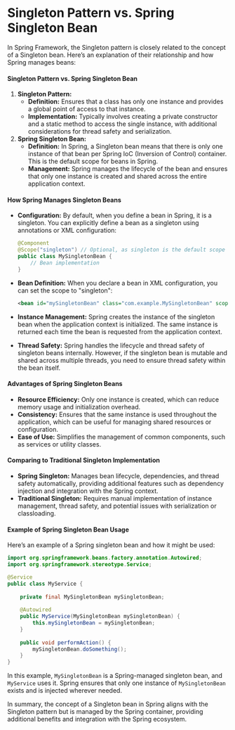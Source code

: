 # Singleton Pattern vs. Spring Singleton Bean

In Spring Framework, the Singleton pattern is closely related to the concept of a Singleton bean. Here’s an explanation of their relationship and how Spring manages beans:

#### Singleton Pattern vs. Spring Singleton Bean

1. **Singleton Pattern:**
   * **Definition:** Ensures that a class has only one instance and provides a global point of access to that instance.
   * **Implementation:** Typically involves creating a private constructor and a static method to access the single instance, with additional considerations for thread safety and serialization.
2. **Spring Singleton Bean:**
   * **Definition:** In Spring, a Singleton bean means that there is only one instance of that bean per Spring IoC (Inversion of Control) container. This is the default scope for beans in Spring.
   * **Management:** Spring manages the lifecycle of the bean and ensures that only one instance is created and shared across the entire application context.

#### How Spring Manages Singleton Beans

*   **Configuration:** By default, when you define a bean in Spring, it is a singleton. You can explicitly define a bean as a singleton using annotations or XML configuration:

    ```java
    @Component
    @Scope("singleton") // Optional, as singleton is the default scope
    public class MySingletonBean {
        // Bean implementation
    }
    ```
*   **Bean Definition:** When you declare a bean in XML configuration, you can set the scope to "singleton":

    ```xml
    <bean id="mySingletonBean" class="com.example.MySingletonBean" scope="singleton"/>
    ```
* **Instance Management:** Spring creates the instance of the singleton bean when the application context is initialized. The same instance is returned each time the bean is requested from the application context.
* **Thread Safety:** Spring handles the lifecycle and thread safety of singleton beans internally. However, if the singleton bean is mutable and shared across multiple threads, you need to ensure thread safety within the bean itself.

#### Advantages of Spring Singleton Beans

* **Resource Efficiency:** Only one instance is created, which can reduce memory usage and initialization overhead.
* **Consistency:** Ensures that the same instance is used throughout the application, which can be useful for managing shared resources or configuration.
* **Ease of Use:** Simplifies the management of common components, such as services or utility classes.

#### Comparing to Traditional Singleton Implementation

* **Spring Singleton:** Manages bean lifecycle, dependencies, and thread safety automatically, providing additional features such as dependency injection and integration with the Spring context.
* **Traditional Singleton:** Requires manual implementation of instance management, thread safety, and potential issues with serialization or classloading.

#### Example of Spring Singleton Bean Usage

Here’s an example of a Spring singleton bean and how it might be used:

```java
import org.springframework.beans.factory.annotation.Autowired;
import org.springframework.stereotype.Service;

@Service
public class MyService {
    
    private final MySingletonBean mySingletonBean;
    
    @Autowired
    public MyService(MySingletonBean mySingletonBean) {
        this.mySingletonBean = mySingletonBean;
    }
    
    public void performAction() {
        mySingletonBean.doSomething();
    }
}
```

In this example, `MySingletonBean` is a Spring-managed singleton bean, and `MyService` uses it. Spring ensures that only one instance of `MySingletonBean` exists and is injected wherever needed.

In summary, the concept of a Singleton bean in Spring aligns with the Singleton pattern but is managed by the Spring container, providing additional benefits and integration with the Spring ecosystem.
